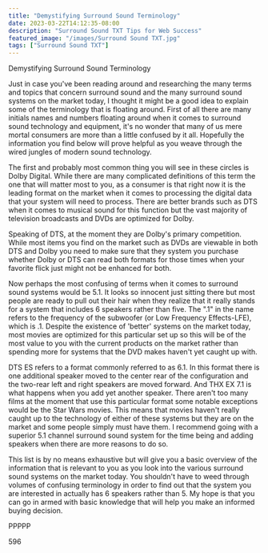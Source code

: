 ```yaml
---
title: "Demystifying Surround Sound Terminology"
date: 2023-03-22T14:12:35-08:00
description: "Surround Sound TXT Tips for Web Success"
featured_image: "/images/Surround Sound TXT.jpg"
tags: ["Surround Sound TXT"]
---
```


Demystifying Surround Sound Terminology

Just in case you've been reading around and researching the many terms and topics that concern surround sound and the many surround sound systems on the market today, I thought it might be a good idea to explain some of the terminology that is floating around. First of all there are many initials names and numbers floating around when it comes to surround sound technology and equipment, it's no wonder that many of us mere mortal consumers are more than a little confused by it all. Hopefully the information you find below will prove helpful as you weave through the wired jungles of modern sound technology.

The first and probably most common thing you will see in these circles is Dolby Digital. While there are many complicated definitions of this term the one that will matter most to you, as a consumer is that right now it is the leading format on the market when it comes to processing the digital data that your system will need to process. There are better brands such as DTS when it comes to musical sound for this function but the vast majority of television broadcasts and DVDs are optimized for Dolby.

Speaking of DTS, at the moment they are Dolby's primary competition. While most items you find on the market such as DVDs are viewable in both DTS and Dolby you need to make sure that they system you purchase whether Dolby or DTS can read both formats for those times when your favorite flick just might not be enhanced for both.

Now perhaps the most confusing of terms when it comes to surround sound systems would be 5.1. It looks so innocent just sitting there but most people are ready to pull out their hair when they realize that it really stands for a system that includes 6 speakers rather than five. The ".1" in the name refers to the frequency of the subwoofer (or Low Frequency Effects-LFE), which is .1. Despite the existence of 'better' systems on the market today, most movies are optimized for this particular set up so this will be of the most value to you with the current products on the market rather than spending more for systems that the DVD makes haven't yet caught up with.

DTS ES refers to a format commonly referred to as 6.1. In this format there is one additional speaker moved to the center rear of the configuration and the two-rear left and right speakers are moved forward. And THX EX 7.1 is what happens when you add yet another speaker. There aren't too many films at the moment that use this particular format some notable exceptions would be the Star Wars movies. This means that movies haven't really caught up to the technology of either of these systems but they are on the market and some people simply must have them. I recommend going with a superior 5.1 channel surround sound system for the time being and adding speakers when there are more reasons to do so.

This list is by no means exhaustive but will give you a basic overview of the information that is relevant to you as you look into the various surround sound systems on the market today. You shouldn't have to weed through volumes of confusing terminology in order to find out that the system you are interested in actually has 6 speakers rather than 5. My hope is that you can go in armed with basic knowledge that will help you make an informed buying decision.

PPPPP

596

